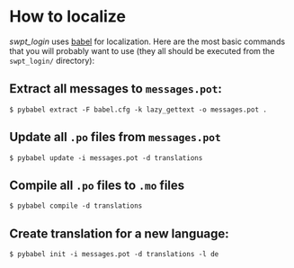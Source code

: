 # How to localize

*swpt_login* uses [babel](http://babel.pocoo.org/en/latest/) for
localization. Here are the most basic commands that you will probably
want to use (they all should be executed from the `swpt_login/`
directory):

## Extract all messages to `messages.pot`:

```
$ pybabel extract -F babel.cfg -k lazy_gettext -o messages.pot .
```

## Update all `.po` files from `messages.pot`

```
$ pybabel update -i messages.pot -d translations
```

## Compile all `.po` files to `.mo` files

```
$ pybabel compile -d translations
```

## Create translation for a new language:

```
$ pybabel init -i messages.pot -d translations -l de
```
